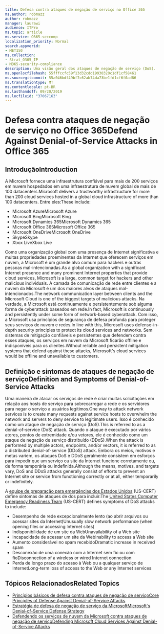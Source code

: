 ```yaml
---
title: Defesa contra ataques de negação de serviço no Office 365
ms.author: robmazz
author: robmazz
manager: laurawi
audience: ITPro
ms.topic: article
ms.service: O365-seccomp
localization_priority: Normal
search.appverid:
- MET150
ms.collection:
- Strat_O365_IP
- M365-security-compliance
description: Uma visão geral dos ataques de negação de serviço (DoS).
ms.openlocfilehash: 55fffccfc59f13d32cdd19930320c1df1cf58461
ms.sourcegitcommit: 55a046bdf49bf7c62ab74da73be1fd1cf6f0ad86
ms.translationtype: MT
ms.contentlocale: pt-BR
ms.lasthandoff: 09/20/2019
ms.locfileid: "37067163"
---
```

# <a name="defend-against-denial-of-service-attacks-in-office-365"></a><span data-ttu-id="d460b-103">Defesa contra ataques de negação de serviço no Office 365</span><span class="sxs-lookup"><span data-stu-id="d460b-103">Defend Against Denial-of-Service Attacks in Office 365</span></span>

## <a name="introduction"></a><span data-ttu-id="d460b-104">Introdução</span><span class="sxs-lookup"><span data-stu-id="d460b-104">Introduction</span></span>

<span data-ttu-id="d460b-105">A Microsoft fornece uma infraestrutura confiável para mais de 200 serviços em nuvem hospedados em uma infraestrutura de nuvem global de mais de 100 datacenters.</span><span class="sxs-lookup"><span data-stu-id="d460b-105">Microsoft delivers a trustworthy infrastructure for more than 200 cloud services hosted in a global cloud infrastructure of more than 100 datacenters.</span></span> <span data-ttu-id="d460b-106">Entre eles:</span><span class="sxs-lookup"><span data-stu-id="d460b-106">These include:</span></span>

- <span data-ttu-id="d460b-107">Microsoft Azure</span><span class="sxs-lookup"><span data-stu-id="d460b-107">Microsoft Azure</span></span>
- <span data-ttu-id="d460b-108">Microsoft Bing</span><span class="sxs-lookup"><span data-stu-id="d460b-108">Microsoft Bing</span></span>
- <span data-ttu-id="d460b-109">Microsoft Dynamics 365</span><span class="sxs-lookup"><span data-stu-id="d460b-109">Microsoft Dynamics 365</span></span>
- <span data-ttu-id="d460b-110">Microsoft Office 365</span><span class="sxs-lookup"><span data-stu-id="d460b-110">Microsoft Office 365</span></span>
- <span data-ttu-id="d460b-111">Microsoft OneDrive</span><span class="sxs-lookup"><span data-stu-id="d460b-111">Microsoft OneDrive</span></span>
- <span data-ttu-id="d460b-112">Skype</span><span class="sxs-lookup"><span data-stu-id="d460b-112">Skype</span></span>
- <span data-ttu-id="d460b-113">Xbox Live</span><span class="sxs-lookup"><span data-stu-id="d460b-113">Xbox Live</span></span>

<span data-ttu-id="d460b-114">Como uma organização global com uma presença de Internet significativa e muitas propriedades proeminentes da Internet que oferecem serviços em nuvem, a Microsoft é um grande alvo comum para hackers e outras pessoas mal-intencionadas.</span><span class="sxs-lookup"><span data-stu-id="d460b-114">As a global organization with a significant Internet presence and many prominent Internet properties that provide cloud services, Microsoft is a large, common target for hackers and other malicious individuals.</span></span> <span data-ttu-id="d460b-115">A camada de comunicação de rede entre clientes e a nuvem da Microsoft é um dos maiores alvos de ataques mal-intencionados.</span><span class="sxs-lookup"><span data-stu-id="d460b-115">The network communication layer between clients and the Microsoft Cloud is one of the biggest targets of malicious attacks.</span></span> <span data-ttu-id="d460b-116">Na verdade, a Microsoft está continuamente e persistentemente sob alguma forma de cyberattack baseados em rede.</span><span class="sxs-lookup"><span data-stu-id="d460b-116">In fact, Microsoft is continuously and persistently under some form of network-based cyberattack.</span></span> <span data-ttu-id="d460b-117">Com isso, a Microsoft usa princípios de segurança de defesa profunda para proteger seus serviços de nuvem e redes.</span><span class="sxs-lookup"><span data-stu-id="d460b-117">In line with this, Microsoft uses defense-in-depth security principles to protect its cloud services and networks.</span></span> <span data-ttu-id="d460b-118">Sem sistemas de mitigação confiáveis e persistentes que defendem contra esses ataques, os serviços em nuvem da Microsoft ficarão offline e indisponíveis para os clientes.</span><span class="sxs-lookup"><span data-stu-id="d460b-118">Without reliable and persistent mitigation systems that defend against these attacks, Microsoft's cloud services would be offline and unavailable to customers.</span></span>

## <a name="definition-and-symptoms-of-denial-of-service-attacks"></a><span data-ttu-id="d460b-119">Definição e sintomas de ataques de negação de serviço</span><span class="sxs-lookup"><span data-stu-id="d460b-119">Definition and Symptoms of Denial-of-Service Attacks</span></span>

<span data-ttu-id="d460b-120">Uma maneira de atacar os serviços de rede é criar muitas solicitações em relação aos hosts de serviço para sobrecarregar a rede e os servidores para negar o serviço a usuários legítimos.</span><span class="sxs-lookup"><span data-stu-id="d460b-120">One way to attack network services is to create many requests against service hosts to overwhelm the network and servers to deny service to legitimate users.</span></span> <span data-ttu-id="d460b-121">Isso é conhecido como um ataque de negação de serviço (DoS).</span><span class="sxs-lookup"><span data-stu-id="d460b-121">This is referred to as a denial-of-service (DoS) attack.</span></span> <span data-ttu-id="d460b-122">Quando o ataque é executado por vários atores, pontos de extremidade e/ou vetores, ele é conhecido como um ataque de negação de serviço distribuído (DDoS).</span><span class="sxs-lookup"><span data-stu-id="d460b-122">When the attack is performed by multiple actors, endpoints, and/or vectors, it is referred to as a distributed denial-of-service (DDoS) attack.</span></span> <span data-ttu-id="d460b-123">Embora os meios, motivos e metas variem, os ataques DoS e DDoS geralmente consistem em esforços para impedir que um serviço ou site da Internet funcione corretamente ou, de forma temporária ou indefinida.</span><span class="sxs-lookup"><span data-stu-id="d460b-123">Although the means, motives, and targets vary, DoS and DDoS attacks generally consist of efforts to prevent an Internet site or service from functioning correctly or at all, either temporarily or indefinitely.</span></span>

<span data-ttu-id="d460b-124">A [equipe de preparação para emergências dos Estados Unidos](https://www.us-cert.gov/) (US-CERT) define sintomas de ataques de dos para incluir:</span><span class="sxs-lookup"><span data-stu-id="d460b-124">The [United States Computer Emergency Readiness Team](https://www.us-cert.gov/) (US-CERT) defines symptoms of DoS attacks to include:</span></span>

- <span data-ttu-id="d460b-125">Desempenho de rede excepcionalmente lento (ao abrir arquivos ou acessar sites da Internet)</span><span class="sxs-lookup"><span data-stu-id="d460b-125">Unusually slow network performance (when opening files or accessing Internet sites)</span></span>
- <span data-ttu-id="d460b-126">Indisponibilidade de um site da Web</span><span class="sxs-lookup"><span data-stu-id="d460b-126">Unavailability of a Web site</span></span>
- <span data-ttu-id="d460b-127">Incapacidade de acessar um site da Web</span><span class="sxs-lookup"><span data-stu-id="d460b-127">Inability to access a Web site</span></span>
- <span data-ttu-id="d460b-128">Aumento considerável no spam recebido</span><span class="sxs-lookup"><span data-stu-id="d460b-128">Dramatic increase in received spam</span></span>
- <span data-ttu-id="d460b-129">Desconexão de uma conexão com a Internet sem fio ou com fio</span><span class="sxs-lookup"><span data-stu-id="d460b-129">Disconnection of a wireless or wired Internet connection</span></span>
- <span data-ttu-id="d460b-130">Perda de longo prazo do acesso à Web ou a qualquer serviço de Internet</span><span class="sxs-lookup"><span data-stu-id="d460b-130">Long-term loss of access to the Web or any Internet services</span></span>

## <a name="related-topics"></a><span data-ttu-id="d460b-131">Tópicos Relacionados</span><span class="sxs-lookup"><span data-stu-id="d460b-131">Related Topics</span></span>

- [<span data-ttu-id="d460b-132">Princípios básicos de defesa contra ataques de negação de serviço</span><span class="sxs-lookup"><span data-stu-id="d460b-132">Core Principles of Defense Against Denial-of-Service Attacks</span></span>](office-365-core-principles-of-defense-against-dos-attacks.md)
- [<span data-ttu-id="d460b-133">Estratégia de defesa de negação de serviço da Microsoft</span><span class="sxs-lookup"><span data-stu-id="d460b-133">Microsoft's Denial-of-Service Defense Strategy</span></span>](office-365-microsoft-dos-defense-strategy.md)
- [<span data-ttu-id="d460b-134">Defendendo os serviços de nuvem da Microsoft contra ataques de negação de serviço</span><span class="sxs-lookup"><span data-stu-id="d460b-134">Defending Microsoft Cloud Services Against Denial-of-Service Attacks</span></span>](office-365-defending-cloud-services-against-dos-attacks.md)
